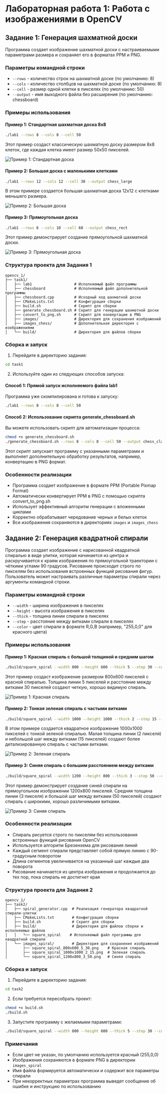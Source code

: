 # Лабораторная работа 1: Работа с изображениями в OpenCV

## Задание 1: Генерация шахматной доски

Программа создает изображение шахматной доски с настраиваемыми параметрами размера и сохраняет его в форматах PPM и PNG.

### Параметры командной строки

- `--rows` - количество строк на шахматной доске (по умолчанию: 8)
- `--cols` - количество столбцов на шахматной доске (по умолчанию: 8)
- `--cell` - размер одной клетки в пикселях (по умолчанию: 50)
- `--output` - имя выходного файла без расширения (по умолчанию: chessboard)

### Примеры использования

#### Пример 1: Стандартная шахматная доска 8x8

```bash
./lab1 --rows 8 --cols 8 --cell 50
```

Этот пример создаст классическую шахматную доску размером 8x8 клеток, где каждая клетка имеет размер 50x50 пикселей.

![Пример 1: Стандартная доска](task1/images/chessboard.png)

#### Пример 2: Большая доска с маленькими клетками

```bash
./lab1 --rows 12 --cols 12 --cell 30 --output chess_large
```

В этом примере создается большая шахматная доска 12x12 с клетками меньшего размера.

![Пример 2: Большая доска](task1/images/100x100.png)

#### Пример 3: Прямоугольная доска

```bash
./lab1 --rows 6 --cols 10 --cell 60 --output chess_rect
```

Этот пример демонстрирует создание прямоугольной шахматной доски.

![Пример 3: Прямоугольная доска](task1/images_chess/chess_rect.png)

### Структура проекта для Задания 1

```
opencv_1/
├── task1/
│   ├── lab1                   # Исполняемый файл программы
│   ├── chessboard             # Исполняемый файл дополнительной программы
│   ├── chessboard.cpp         # Исходный код шахматной доски
│   ├── CMakeLists.txt         # Конфигурация сборки
│   ├── build.sh               # Скрипт для сборки
│   ├── generate_chessboard.sh # Скрипт для генерации шахматной доски
│   ├── convert_to_png.sh      # Скрипт для конвертации в PNG
│   ├── images/                # Директория для сохранения изображений
│   ├── images_chess/          # Дополнительная директория с изображениями
│   └── build/                 # Директория для файлов сборки
```

### Сборка и запуск

1. Перейдите в директорию задания:
```bash
cd task1
```

2. Используйте один из следующих способов запуска:

#### Способ 1: Прямой запуск исполняемого файла lab1

Программа уже скомпилирована и готова к запуску:
```bash
./lab1 --rows 8 --cols 8 --cell 50
```

#### Способ 2: Использование скрипта generate_chessboard.sh

Вы можете использовать скрипт для автоматизации процесса:
```bash
chmod +x generate_chessboard.sh
./generate_chessboard.sh --rows 8 --cols 8 --cell 50 --output chess_classic
```

Этот скрипт запускает программу с указанными параметрами и выполняет дополнительную обработку результатов, например, конвертацию в PNG формат.

### Особенности реализации

- Программа создает изображение в формате PPM (Portable Pixmap Format)
- Автоматически конвертирует PPM в PNG с помощью скрипта convert_to_png.sh
- Использует эффективный алгоритм генерации с вложенными циклами
- Корректно обрабатывает чередование черных и белых клеток
- Все изображения сохраняются в директориях `images` и `images_chess`

## Задание 2: Генерация квадратной спирали

Программа создает изображение с нарисованной квадратной спиралью в виде улитки, которая начинается из центра и раскручивается к краям изображения по прямоугольной траектории с чёткими углами 90 градусов. Рисование происходит строго по пикселям без использования встроенных функций рисования фигур. Пользователь может настраивать различные параметры спирали через аргументы командной строки.

### Параметры командной строки

- `--width` - ширина изображения в пикселях
- `--height` - высота изображения в пикселях
- `--thick` - толщина линии спирали в пикселях
- `--step` - расстояние между витками спирали в пикселях
- `--color` - цвет спирали в формате R,G,B (например, "255,0,0" для красного цвета)

### Примеры использования

#### Пример 1: Красная спираль с большой толщиной и средним шагом

```bash
./build/square_spiral --width 800 --height 600 --thick 5 --step 30 --color 255,0,0
```

Этот пример создаст изображение размером 800x600 пикселей с красной спиралью. Толщина линии 5 пикселей и расстояние между витками 30 пикселей создают четкую, хорошо видимую спираль.

![Пример 1: Красная спираль](task2/images_spiral/square_spiral_800x600_5_30.png)

#### Пример 2: Тонкая зеленая спираль с частыми витками

```bash
./build/square_spiral --width 1000 --height 1000 --thick 2 --step 15 --color 0,255,0
```

В этом примере создается квадратное изображение 1000x1000 пикселей с тонкой зеленой спиралью. Малая толщина линии (2 пикселя) и небольшой шаг между витками (15 пикселей) создают более детализированную спираль с частыми витками.

![Пример 2: Зеленая спираль](task2/images_spiral/square_spiral_1000x1000_2_15.png)

#### Пример 3: Синяя спираль с большим расстоянием между витками

```bash
./build/square_spiral --width 1200 --height 800 --thick 3 --step 50 --color 0,0,255
```

Этот пример демонстрирует создание синей спирали на прямоугольном изображении 1200x800 пикселей. Средняя толщина линии (3 пикселя) и большой шаг между витками (50 пикселей) создают спираль с широкими, хорошо различимыми витками.

![Пример 3: Синяя спираль](task2/images_spiral/square_spiral_1200x800_3_50.png)

### Особенности реализации

- Спираль рисуется строго по пикселям без использования встроенных функций рисования OpenCV
- Используется алгоритм Брезенхема для рисования линий
- Каждый сегмент спирали представляет собой прямую линию с 90-градусным поворотом
- Длина сегментов увеличивается на указанный шаг каждые два поворота
- Рисование начинается из центра изображения и продолжается до тех пор, пока спираль не достигнет края

### Структура проекта для Задания 2

```
opencv_1/
├── task2/
│   ├── spiral_generator.cpp  # Реализация генератора квадратной спирали-улитки
│   ├── CMakeLists.txt        # Конфигурация сборки
│   ├── build.sh              # Скрипт для сборки
│   ├── build/                # Директория для файлов сборки и исполняемых файлов
│   │   └── square_spiral    # Исполняемый файл программы для квадратной спирали
│   └── images_spiral/        # Директория для сохранения изображений
│       ├── square_spiral_800x600_5_30.png    # Красная спираль
│       ├── square_spiral_1000x1000_2_15.png  # Зеленая спираль
│       └── square_spiral_1200x800_3_50.png   # Синяя спираль
```

### Сборка и запуск

1. Перейдите в директорию задания:
```bash
cd task2
```

2. Если требуется пересобрать проект:
```bash
chmod +x build.sh
./build.sh
```

3. Запустите программу с желаемыми параметрами:
```bash
./build/square_spiral --width 800 --height 600 --thick 5 --step 30 --color 255,0,0
```

### Примечания

- Если цвет не указан, по умолчанию используется красный (255,0,0)
- Изображения сохраняются в формате PNG в директории `images_spiral`
- Имя файла формируется автоматически и содержит все параметры спирали
- При некорректных параметрах программа выведет сообщение об ошибке и инструкцию по использованию 